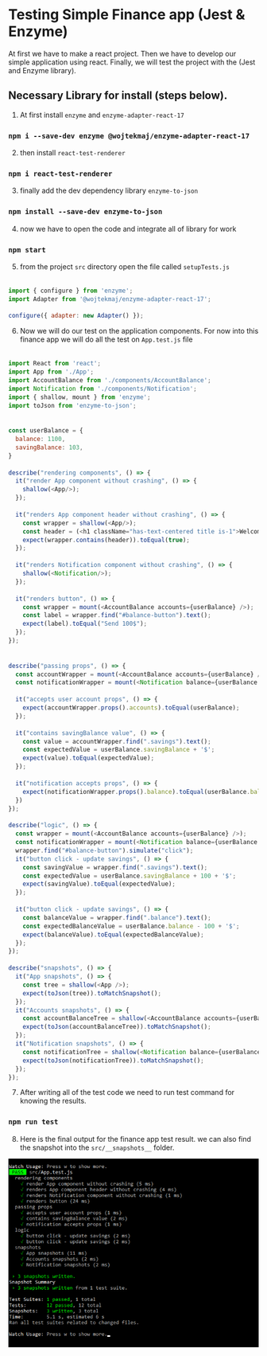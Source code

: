 # Testing Simple Finance app (Jest & Enzyme)

At first we have to make a react project. Then we have to develop our simple application using react. Finally, we will test the project with the (Jest and Enzyme library).

## Necessary Library for install (steps below).

1. At first install `enzyme` and `enzyme-adapter-react-17`

### `npm i --save-dev enzyme @wojtekmaj/enzyme-adapter-react-17`

2. then install `react-test-renderer`

### `npm i react-test-renderer`

3. finally add the dev dependency library `enzyme-to-json`

### `npm install --save-dev enzyme-to-json`

4. now we have to open the code and integrate all of library for work

### `npm start`

5. from the project `src` directory open the file called `setupTests.js`

```js

import { configure } from 'enzyme';
import Adapter from '@wojtekmaj/enzyme-adapter-react-17';

configure({ adapter: new Adapter() });

```

6. Now we will do our test on the application components. For now into this finance app
we will do all the test on `App.test.js` file

```js

import React from 'react';
import App from './App';
import AccountBalance from './components/AccountBalance';
import Notification from './components/Notification';
import { shallow, mount } from 'enzyme';
import toJson from 'enzyme-to-json';


const userBalance = {
  balance: 1100,
  savingBalance: 103,
}

describe("rendering components", () => {
  it("render App component without crashing", () => {
    shallow(<App/>);
  });

  it("renders App component header without crashing", () => {
    const wrapper = shallow(<App/>);
    const header = (<h1 className="has-text-centered title is-1">Welcome in the personal finance app!</h1>);
    expect(wrapper.contains(header)).toEqual(true);
  });

  it("renders Notification component without crashing", () => {
    shallow(<Notification/>);
  });

  it("renders button", () => {
    const wrapper = mount(<AccountBalance accounts={userBalance} />);
    const label = wrapper.find("#balance-button").text();
    expect(label).toEqual("Send 100$");
  });
});


describe("passing props", () => {
  const accountWrapper = mount(<AccountBalance accounts={userBalance} />);
  const notificationWrapper = mount(<Notification balance={userBalance.balance}/>);

  it("accepts user account props", () => {
    expect(accountWrapper.props().accounts).toEqual(userBalance);
  });

  it("contains savingBalance value", () => {
    const value = accountWrapper.find(".savings").text();
    const expectedValue = userBalance.savingBalance + '$';
    expect(value).toEqual(expectedValue);
  });

  it("notification accepts props", () => {
    expect(notificationWrapper.props().balance).toEqual(userBalance.balance);
  })
});

describe("logic", () => {
  const wrapper = mount(<AccountBalance accounts={userBalance} />);
  const notificationWrapper = mount(<Notification balance={userBalance.balance} />);
  wrapper.find("#balance-button").simulate("click");
  it("button click - update savings", () => {
    const savingValue = wrapper.find(".savings").text();
    const expectedValue = userBalance.savingBalance + 100 + '$';
    expect(savingValue).toEqual(expectedValue);
  });

  it("button click - update savings", () => {
    const balanceValue = wrapper.find(".balance").text();
    const expectedBalanceValue = userBalance.balance - 100 + '$';
    expect(balanceValue).toEqual(expectedBalanceValue);
  });
});

describe("snapshots", () => {
  it("App snapshots", () => {
    const tree = shallow(<App />);
    expect(toJson(tree)).toMatchSnapshot();
  });
  it("Accounts snapshots", () => {
    const accountBalanceTree = shallow(<AccountBalance accounts={userBalance} />);
    expect(toJson(accountBalanceTree)).toMatchSnapshot();
  });
  it("Notification snapshots", () => {
    const notificationTree = shallow(<Notification balance={userBalance.balance} />);
    expect(toJson(notificationTree)).toMatchSnapshot();
  });
});


```

7. After writing all of the test code we need to run test command for knowing the results.

### `npm run test`


8. Here is the final output for the finance app test result. we can also find the snapshot into the `src/__snapshots__` folder.

![alt text](https://github.com/Maxyee/Jest-enzyme-testing-react/blob/master/react-hook-testing/public/hooktest.png)

